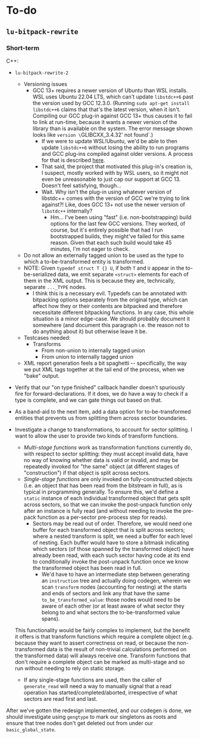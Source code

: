 
# To-do

## `lu-bitpack-rewrite`

### Short-term

C++:

* `lu-bitpack-rewrite-2`
  * Versioning issues
    * GCC 13+ requires a newer version of Ubuntu than WSL installs. WSL uses Ubuntu 22.04 LTS, which can't update `libstdc++6` past the version used by GCC 12.3.0. (Running `sudo apt-get install libstdc++6` claims that that's the latest version, when it isn't. Compiling our GCC plug-in against GCC 13+ thus causes it to fail to link at run-time, because it wants a newer version of the library than is available on the system. The error message shown looks like `version \`GLIBCXX_3.4.32' not found`.)
      * If we were to update WSL!Ubuntu, we'd be able to then update `libstdc++6` without losing the ability to run programs and GCC plug-ins compiled against older versions. A process for that is described [here](https://phoenixnap.com/kb/wsl-upgrade-ubuntu).
      * That said, the project that motivated this plug-in's creation is, I suspect, mostly worked with by WSL users, so it might not even be unreasonable to just cap our support at GCC 13. Doesn't feel satisfying, though...
      * Wait. Why isn't the plug-in using whatever version of libstdc++ comes with the version of GCC we're trying to link against?! Like, does GCC 13+ not use the newer version of `libstdc++` internally?
        * Hm... I've been using "fast" (i.e. non-bootstrapping) build options for the last few GCC versions. They worked, of course, but it's entirely possible that had I run bootstrapped builds, they might've failed for this same reason. Given that each such build would take 45 minutes, I'm not eager to check.
  * Do not allow an externally tagged union to be used as the type to which a to-be-transformed entity is transformed.
  * NOTE: Given `typedef struct T {} U`, if both `T` and `U` appear in the to-be-serialized data, we emit separate `<struct>` elements for each of them in the XML output. This is because they are, technically, separate `..._TYPE` nodes.
    * I think this is a necessary evil. Typedefs can be annotated with bitpacking options separately from the original type, which can affect how they or their contents are bitpacked and therefore necessitate different bitpacking functions. In any case, this whole situation is a minor edge-case. We should probably document it somewhere (and document this paragraph i.e. the reason not to do anything about it) but otherwise leave it be.
  * Testcases needed:
    * Transforms
      * From non-union to internally tagged union
      * From union to internally tagged union
  * XML report generation feels a bit spaghetti -- specifically, the way we put XML tags together at the tail end of the process, when we "bake" output.
* Verify that our "on type finished" callback handler doesn't spuriously fire for forward-declarations. If it does, we do have a way to check if a type is complete, and we can gate things out based on that.
* As a band-aid to the next item, add a data option for to-be-transformed entities that prevents us from splitting them across sector boundaries.
* Investigate a change to transformations, to account for sector splitting. I want to allow the user to provide two kinds of transform functions.
  * <dfn>Multi-stage functions</dfn> work as transformation functions currently do, with respect to sector splitting: they must accept invalid data, have no way of knowing whether data is valid or invalid, and may be repeatedly invoked for "the same" object (at different stages of "construction") if that object is split across sectors.
  * <dfn>Single-stage functions</dfn> are only invoked on fully-constructed objects (i.e. an object that has been read from the bitstream in full), as is typical in programming generally. To ensure this, we'd define a `static` instance of each individual transformed object that gets split across sectors, so that we can invoke the post-unpack function only after an instance is fully read (and without needing to invoke the pre-pack function as a per-sector pre-process step for reads).
    * Sectors may be read out of order. Therefore, we would need one buffer for each transformed object that is split across sectors; where a nested transform is split, we need a buffer for each level of nesting. Each buffer would have to store a bitmask indicating which sectors (of those spanned by the transformed object) have already been read, with each such sector having code at its end to conditionally invoke the post-unpack function once we know the transformed object has been read in full.
      * We'd have to have an intermediate step between generating an `instruction` tree and actually doing codegen, wherein we scan `transform` nodes (accounting for nesting) at the starts and ends of sectors and link any that have the same `to_be_transformed_value`: those nodes would need to be aware of each other (or at least aware of what sector they belong to and what sectors the to-be-transformed value spans).
    
  This functionality would be fairly complex to implement, but the benefit it offers is that transform functions which require a complete object (e.g. because they want to assert correctness on read, or because the non-transformed data is the result of non-trivial calculations performed on the transformed data) will always receive one. Transform functions that don't require a complete object can be marked as multi-stage and so run without needing to rely on static storage.
    * If any single-stage functions are used, then the caller of `generate_read` will need a way to manually signal that a read operation has started/completed/aborted, irrespective of what sectors are read first and last.

After we've gotten the redesign implemented, and our codegen is done, we should investigate using `gengtype` to mark our singletons as roots and ensure that tree nodes don't get deleted out from under our `basic_global_state`.
